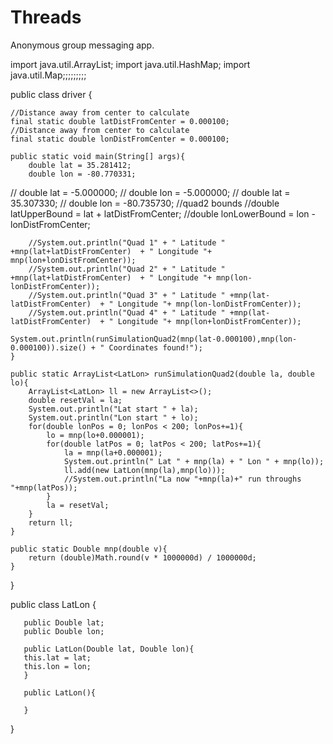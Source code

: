 # Threads
Anonymous group messaging app.

import java.util.ArrayList;
import java.util.HashMap;
import java.util.Map;;;;;;;;;

public class driver {
	
	//Distance away from center to calculate
	final static double latDistFromCenter = 0.000100;
	//Distance away from center to calculate
	final static double lonDistFromCenter = 0.000100;

	public static void main(String[] args){
		double lat = 35.281412;
		double lon = -80.770331;
//		double lat = -5.000000;
//		double lon = -5.000000;
//		double lat = 35.307330;
//		double lon = -80.735730;
		//quad2 bounds
		//double latUpperBound = lat + latDistFromCenter;
		//double lonLowerBound = lon - lonDistFromCenter;
		
		//System.out.println("Quad 1" + " Latitude " +mnp(lat+latDistFromCenter)  + " Longitude "+ mnp(lon+lonDistFromCenter));
		//System.out.println("Quad 2" + " Latitude " +mnp(lat+latDistFromCenter)  + " Longitude "+ mnp(lon-lonDistFromCenter));
		//System.out.println("Quad 3" + " Latitude " +mnp(lat-latDistFromCenter)  + " Longitude "+ mnp(lon-lonDistFromCenter));
		//System.out.println("Quad 4" + " Latitude " +mnp(lat-latDistFromCenter)  + " Longitude "+ mnp(lon+lonDistFromCenter));
		
	System.out.println(runSimulationQuad2(mnp(lat-0.000100),mnp(lon-0.000100)).size() + " Coordinates found!");
	}
	
	public static ArrayList<LatLon> runSimulationQuad2(double la, double lo){
		ArrayList<LatLon> ll = new ArrayList<>();
		double resetVal = la;
		System.out.println("Lat start " + la);
		System.out.println("Lon start " + lo);
		for(double lonPos = 0; lonPos < 200; lonPos+=1){	
			lo = mnp(lo+0.000001);
			for(double latPos = 0; latPos < 200; latPos+=1){
				la = mnp(la+0.000001);
				System.out.println(" Lat " + mnp(la) + " Lon " + mnp(lo));
				ll.add(new LatLon(mnp(la),mnp(lo)));
				//System.out.println("La now "+mnp(la)+" run throughs "+mnp(latPos));
			}
			la = resetVal;
		}
		return ll;
	}
	
	public static Double mnp(double v){
		return (double)Math.round(v * 1000000d) / 1000000d;
	}

}



public class LatLon {

	   public Double lat;
	   public Double lon;
	   
	   public LatLon(Double lat, Double lon){
	   this.lat = lat;
	   this.lon = lon;
	   }
	
	   public LatLon(){
		   
	   }
	
}

